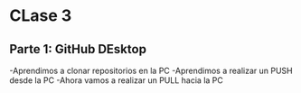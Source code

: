 # CLase 3

## Parte 1: GitHub DEsktop

-Aprendimos a clonar repositorios en la PC
-Aprendimos a realizar un PUSH desde la PC
-Ahora vamos a realizar un PULL  hacia la PC
